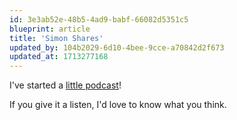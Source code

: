 ```yaml
---
id: 3e3ab52e-48b5-4ad9-babf-66082d5351c5
blueprint: article
title: 'Simon Shares'
updated_by: 104b2029-6d10-4bee-9cce-a70842d2f673
updated_at: 1713277168
---
```

I've started a [little podcast](https://simonhamp.transistor.fm/)!

If you give it a listen, I'd love to know what you think.
